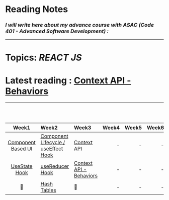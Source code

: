 # **Reading Notes**
### *I will write here about my advance course with ASAC (Code 401 - Advanced Software Development) :*


---
# **Topics:** *REACT JS*
# **Latest reading** : [Context API - Behaviors](./Context-API-Behaviors.md)

---


<br />
<br />

|Week1|Week2|Week3|Week4|Week5|Week6|Week7|
|:-------------:|:---------|:-------------|----:|----:|----:|----:|
|[Component Based UI](./Component-Based-UI.md)|[Component Lifecycle / useEffect Hook](./Component-Lifecycle.md)|[Context API](./Context-API.md)|-|-|-|-|
|[UseState Hook](./useStateHook.md)|[useReducer Hook](./useReducer.md)|[Context API - Behaviors](./Context-API-Behaviors.md)|-|-|-|-|
|🤝|[Hash Tables](./Hash-Tables.md)|🤝|-|-|-|-|
